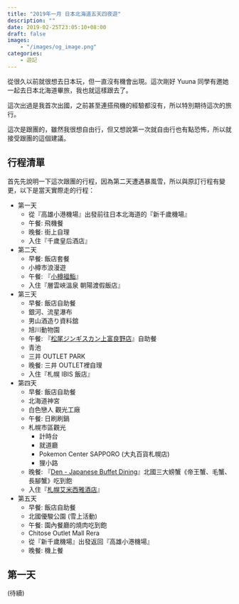 ```yaml
---
title: "2019年一月 日本北海道五天四夜遊"
description: ""
date: 2019-02-25T23:05:10+08:00
draft: false
images:
    - "/images/og_image.png"
categories:
    - 遊記
---
```


從很久以前就很想去日本玩，但一直沒有機會出現。這次剛好 Yuuna 同學有邀她一起去日本北海道畢旅，我也就這樣跟去了。

這次出過是我首次出國，之前甚至連搭飛機的經驗都沒有，所以特別期待這次的旅行。

<!--more-->

這次是跟團的，雖然我很想自由行，但又想說第一次就自由行也有點恐怖，所以就接受跟團的這個建議。

## 行程清單
首先先說明一下這次跟團的行程，因為第二天遭遇暴風雪，所以與原訂行程有變更，以下是當天實際走的行程：

- 第一天
    - 從『高雄小港機場』出發前往日本北海道的『新千歲機場』
    - 午餐: 飛機餐
    - 晚餐: 街上自理
    - 入住『千歲皇后酒店』
- 第二天
    - 早餐: 飯店套餐
    - 小樽市浪漫遊
    - 午餐: 『[小樽福鮨](https://www.google.com/maps/place/Otaru+Fuku+Sushi/@43.1934239,141.0067521,19z/data=!4m5!3m4!1s0x5f0ae050187f80fd:0xd6c72d4a9e7616a4!8m2!3d43.193409!4d141.0068232?hl=zh-Hant-TW)』
    - 入住『層雲峽溫泉 朝陽渡假飯店』
- 第三天
    - 早餐: 飯店自助餐
    - 銀河、流星瀑布
    - 男山酒造り資料舘
    - 旭川動物園
    - 午餐: 『[松尾ジンギスカン上富良野店](https://www.google.com/maps/place/%E6%9D%BE%E5%B0%BE%E3%82%B8%E3%83%B3%E3%82%AE%E3%82%B9%E3%82%AB%E3%83%B3%E4%B8%8A%E5%AF%8C%E8%89%AF%E9%87%8E%E5%BA%97+%E3%83%95%E3%83%A9%E3%83%8E%E3%83%BC%E3%83%96%E3%83%AB%E3%83%9E%E3%83%84%E3%82%AA/@43.4769391,142.4544446,17z/data=!4m12!1m6!3m5!1s0x0:0xa2eb975d4dbcf06!2z5p2-5bC-44K444Oz44Ku44K544Kr44Oz5LiK5a-M6Imv6YeO5bqXIOODleODqeODjuODvOODluODq-ODnuODhOOCqg!8m2!3d43.4769391!4d142.4566333!3m4!1s0x0:0xa2eb975d4dbcf06!8m2!3d43.4769391!4d142.4566333)』自助餐
    - 青池
    - 三井 OUTLET PARK
    - 晚餐: 三井 OUTLET裡自理
    - 入住『札幌 IBIS 飯店』
- 第四天
    - 早餐: 飯店自助餐
    - 北海道神宮
    - 白色戀人 觀光工廠
    - 午餐: 日刷刷鍋
    - 札幌市區觀光
        - 計時台
        - 就道廳
        - Pokemon Center SAPPORO (大丸百貨札幌店)
        - 狸小路
    - 晚餐: 『[Den - Japanese Buffet Dining](https://www.google.com.tw/maps/place/Den+-+Japanese+Buffet+Dining/@43.0542839,141.3491432,17z/data=!3m1!4b1!4m5!3m4!1s0x5f0b2985c1ff472b:0x40e88b02032e2571!8m2!3d43.05428!4d141.3513319?hl=zh-TW&authuser=0)』北國三大螃蟹《帝王蟹、毛蟹、長腳蟹》吃到飽
    - 入住『[札幌艾米西雅酒店](https://www.google.com.tw/maps/place/%E6%9C%AD%E5%B9%8C%E8%89%BE%E7%B1%B3%E8%A5%BF%E9%9B%85%E9%85%92%E5%BA%97/@43.040192,141.4711332,17z/data=!3m2!4b1!5s0x5f0b2c9c325a9d27:0x754a17e9fcb636d0!4m5!3m4!1s0x5f0b29841f60689d:0x4ddab6566f8dcda0!8m2!3d43.0401881!4d141.4733219?hl=zh-TW&authuser=0)』
- 第五天
    - 早餐: 飯店自助餐
    - 北國優駿公園 (雪上活動)
    - 午餐: 園內餐廳的燒肉吃到飽
    - Chitose Outlet Mall Rera
    - 從『新千歲機場』出發返回『高雄小港機場』
    - 晚餐: 機上餐
  
## 第一天


 
    
(待續)